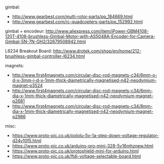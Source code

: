 gimbal:
- http://www.gearbest.com/multi-rotor-parts/pp_184669.html
- http://www.gearbest.com/rc-quadcopters-parts/pp_152992.html

gimbal + encodeur: http://www.aliexpress.com/item/iPower-GBM4108-120T-4108-brushless-Gimbal-Motor-with-AS5048A-Encoder-for-Camera-Gimbal-5N-7N-GH2/32679508942.html


L6234 Breakout Board: http://www.drotek.com/shop/en/home/212-brushless-gimbal-controller-l6234.html

magnets:

- http://www.first4magnets.com/circular-disc-rod-magnets-c34/6mm-o-d-x-3mm-i-d-x-1mm-thick-diametrically-magnetised-n42-neodymium-magnet-p3524
- http://www.first4magnets.com/circular-disc-rod-magnets-c34/6mm-dia-x-1mm-thick-diametrically-magnetised-n42-neodymium-magnet-p2681
- http://www.first4magnets.com/circular-disc-rod-magnets-c34/8mm-dia-x-1mm-thick-diametrically-magnetised-n42-neodymium-magnet-p2986


misc:

- https://www.proto-pic.co.uk/pololu-5v-1a-step-down-voltage-regulator-d24v10f5.html
- https://www.proto-pic.co.uk/arduino-pro-mini-328-5v16mhznew.html
- https://www.proto-pic.co.uk/protoshield-mini-for-arduino.html
- https://www.proto-pic.co.uk/ftdi-voltage-selectable-board.html
